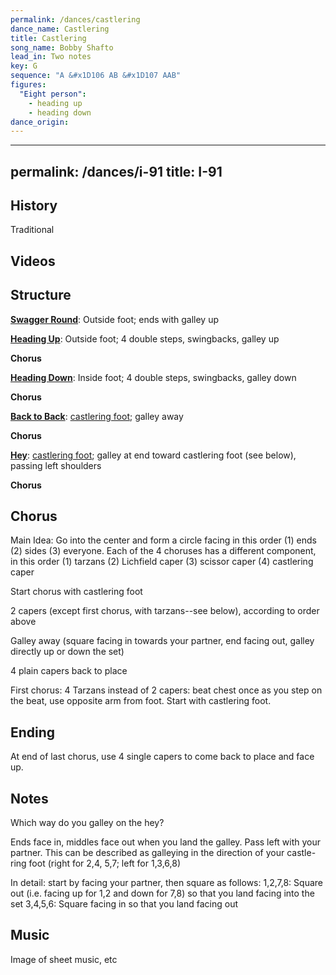 ```yaml
---
permalink: /dances/castlering
dance_name: Castlering
title: Castlering
song_name: Bobby Shafto
lead_in: Two notes
key: G
sequence: "A &#x1D106 AB &#x1D107 AAB"
figures:
  "Eight person":
    - heading up
    - heading down
dance_origin:
---
```

---
permalink: /dances/i-91
title: I-91
---
## History
Traditional

## Videos

## Structure

**[Swagger Round](/figures#swagger-round)**:
Outside foot; ends with galley up

**[Heading Up](/figures#heading-up)**:
Outside foot; 4 double steps, swingbacks, galley up

**Chorus**

**[Heading Down](/figures#heading-down)**:
Inside foot; 4 double steps, swingbacks, galley down

**Chorus**

**[Back to Back](/figures#back-to-back)**:
[castlering foot](/figures#castlering-foot); galley away

**Chorus**

**[Hey](/figures#hey)**:
[castlering foot](/figures#castlering-foot); galley at end toward castlering foot (see below), passing left shoulders

**Chorus**

## Chorus

Main Idea: Go into the center and form a circle facing in this order (1) ends (2) sides (3) everyone.  Each of the 4 choruses has a different component, in this order (1) tarzans (2) Lichfield caper (3) scissor caper (4) castlering caper

Start chorus with castlering foot

2 capers (except first chorus, with tarzans--see below), according to order above

Galley away (square facing in towards your partner, end facing out, galley directly up or down the set)

4 plain capers back to place

First chorus: 4 Tarzans instead of 2 capers: beat chest once as you step on the beat, use opposite arm from foot.  Start with castlering foot.   


## Ending

At end of last chorus, use 4 single capers to come back to place and face up.

## Notes

Which way do you galley on the hey?

Ends face in, middles face out when you land the galley.  Pass left with your partner.  This can be described as galleying in the direction of your castle-ring foot (right for 2,4, 5,7; left for 1,3,6,8)

In detail: start by facing your partner, then square as follows:
1,2,7,8: Square out (i.e. facing up for 1,2 and down for 7,8) so that you land facing into the set
3,4,5,6: Square facing in so that you land facing out


## Music
Image of sheet music, etc


